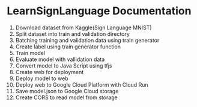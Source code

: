 # LearnSignLanguage Documentation
1. Download dataset from Kaggle(Sign Language MNIST)
2. Split dataset into train and validation directory
3. Batching training and validation data using train generator
4. Create label using train generator function
5. Train model
6. Evaluate model with vallidation data
7. Convert model to Java Script using tfjs
8. Create web for deployment
9. Deploy model to web
10. Deploy web to Google Cloud Platform with Cloud Run
11. Save model.json to Google Cloud storage
12. Create CORS to read model from storage
